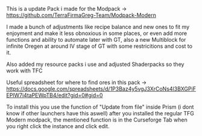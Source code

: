 

This is a update Pack i made for the Modpack -> https://github.com/TerraFirmaGreg-Team/Modpack-Modern

I made a bunch of adjustments like recipe balance and new ones to fit my enjoyment and make it less obnoxious in some places, or even add more functions and ability to automate later with GT, also a new Multiblock for infinite Oregen at around IV stage of GT with some restricitions and cost to it.

Also added my resource packs i use and adjusted Shaderpacks so they work with TFC

Useful spreadsheet for where to find ores in this pack -> https://docs.google.com/spreadsheets/d/1P3Baz4y5vgJ3XrCoNs4l3BXGPiFEPlW7i4taPEWpTB4/edit?gid=0#gid=0

To install this you use the function of "Update from file" inside Prism (i dont know if other launchers have this aswell) after you installed the regular TFG Modern modpack, the mentioned function is in the Curseforge Tab when you right click the instance and click edit.
